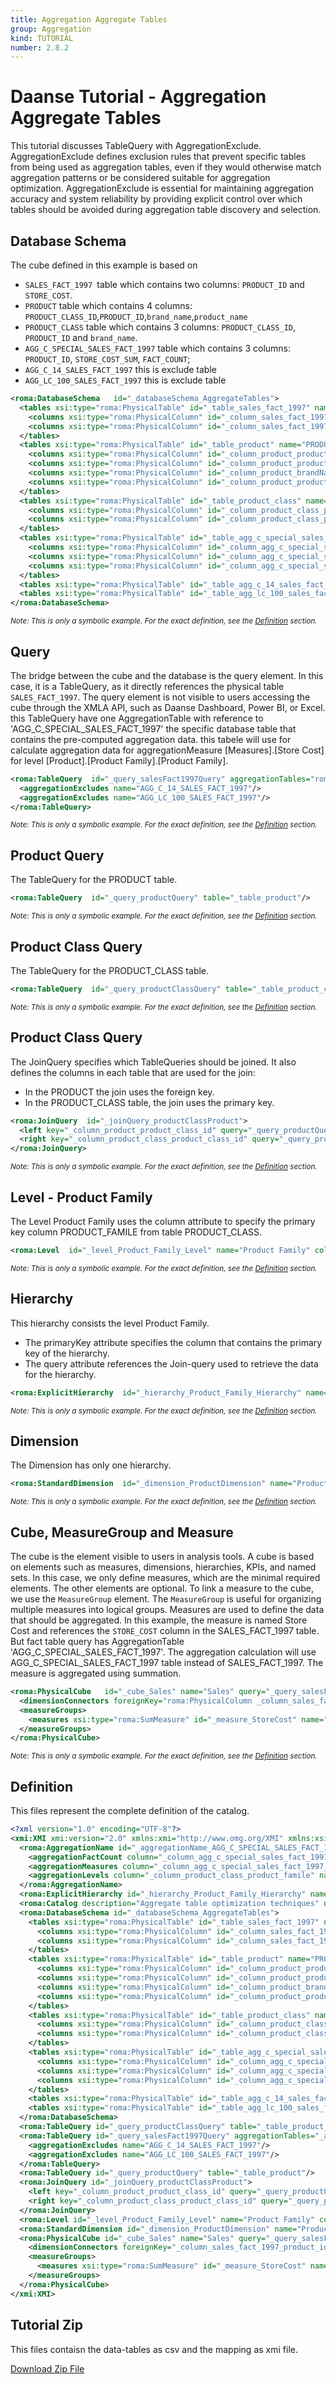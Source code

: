 ```yaml
---
title: Aggregation Aggregate Tables
group: Aggregation
kind: TUTORIAL
number: 2.8.2
---
```

# Daanse Tutorial - Aggregation Aggregate Tables

This tutorial discusses TableQuery with AggregationExclude.
AggregationExclude defines exclusion rules that prevent specific tables from being used as aggregation tables,
even if they would otherwise match aggregation patterns or be considered suitable for aggregation optimization.
AggregationExclude is essential for maintaining aggregation accuracy and system reliability by providing explicit
control over which tables should be avoided during aggregation table discovery and selection.


## Database Schema

The cube defined in this example is based on

- `SALES_FACT_1997 `table which contains two columns: `PRODUCT_ID` and `STORE_COST`.<br />
- `PRODUCT` table which contains 4 columns: `PRODUCT_CLASS_ID`,`PRODUCT_ID`,`brand_name`,`product_name`<br />
- `PRODUCT_CLASS` table which contains 3 columns: `PRODUCT_CLASS_ID`, `PRODUCT_ID` and `brand_name`.<br />
- `AGG_C_SPECIAL_SALES_FACT_1997` table which contains 3 columns: `PRODUCT_ID`, `STORE_COST_SUM`, `FACT_COUNT`;<br />
- `AGG_C_14_SALES_FACT_1997` this is exclude table<br />
- `AGG_LC_100_SALES_FACT_1997` this is exclude table<br />


```xml
<roma:DatabaseSchema   id="_databaseSchema_AggregateTables">
  <tables xsi:type="roma:PhysicalTable" id="_table_sales_fact_1997" name="SALES_FACT_1997">
    <columns xsi:type="roma:PhysicalColumn" id="_column_sales_fact_1997_product_id" name="PRODUCT_ID" type="Integer"/>
    <columns xsi:type="roma:PhysicalColumn" id="_column_sales_fact_1997_store_cost" name="STORE_COST" type="Decimal" columnSize="10" decimalDigits="4"/>
  </tables>
  <tables xsi:type="roma:PhysicalTable" id="_table_product" name="PRODUCT">
    <columns xsi:type="roma:PhysicalColumn" id="_column_product_product_class_id" name="PRODUCT_CLASS_ID" type="Integer"/>
    <columns xsi:type="roma:PhysicalColumn" id="_column_product_product_id" name="PRODUCT_ID" type="Integer"/>
    <columns xsi:type="roma:PhysicalColumn" id="_column_product_brandName" name="brand_name" columnSize="60"/>
    <columns xsi:type="roma:PhysicalColumn" id="_column_product_productName" name="product_name" columnSize="60"/>
  </tables>
  <tables xsi:type="roma:PhysicalTable" id="_table_product_class" name="PRODUCT_CLASS">
    <columns xsi:type="roma:PhysicalColumn" id="_column_product_class_product_class_id" name="PRODUCT_CLASS_ID" type="Integer"/>
    <columns xsi:type="roma:PhysicalColumn" id="_column_product_class_product_famile" name="PRODUCT_FAMILE" columnSize="60"/>
  </tables>
  <tables xsi:type="roma:PhysicalTable" id="_table_agg_c_special_sales_fact_1997" name="AGG_C_SPECIAL_SALES_FACT_1997">
    <columns xsi:type="roma:PhysicalColumn" id="_column_agg_c_special_sales_fact_1997_product_id" name="PRODUCT_ID" type="Integer"/>
    <columns xsi:type="roma:PhysicalColumn" id="_column_agg_c_special_sales_fact_1997_store_cost_sum" name="STORE_COST_SUM" type="Decimal" columnSize="10" decimalDigits="4"/>
    <columns xsi:type="roma:PhysicalColumn" id="_column_agg_c_special_sales_fact_1997_fact_count" name="FACT_COUNT" type="Integer"/>
  </tables>
  <tables xsi:type="roma:PhysicalTable" id="_table_agg_c_14_sales_fact_1997" name="AGG_C_14_SALES_FACT_1997"/>
  <tables xsi:type="roma:PhysicalTable" id="_table_agg_lc_100_sales_fact_1997" name="AGG_LC_100_SALES_FACT_1997"/>
</roma:DatabaseSchema>

```
*<small>Note: This is only a symbolic example. For the exact definition, see the [Definition](#definition) section.</small>*
## Query

The bridge between the cube and the database is the query element. In this case, it is a TableQuery, as it directly references the physical table `SALES_FACT_1997`.
The query element is not visible to users accessing the cube through the XMLA API, such as Daanse Dashboard, Power BI, or Excel.
this TableQuery have one AggregationTable with reference to 'AGG_C_SPECIAL_SALES_FACT_1997' the specific database table that contains the pre-computed aggregation data.
this tabele will use for calculate aggregation data for aggregationMeasure [Measures].[Store Cost] for level [Product].[Product Family].[Product Family].


```xml
<roma:TableQuery  id="_query_salesFact1997Query" aggregationTables="roma:AggregationName _aggregationName_AGG_C_SPECIAL_SALES_FACT_1997" table="_table_sales_fact_1997">
  <aggregationExcludes name="AGG_C_14_SALES_FACT_1997"/>
  <aggregationExcludes name="AGG_LC_100_SALES_FACT_1997"/>
</roma:TableQuery>

```
*<small>Note: This is only a symbolic example. For the exact definition, see the [Definition](#definition) section.</small>*
## Product Query

The TableQuery for the PRODUCT table.


```xml
<roma:TableQuery  id="_query_productQuery" table="_table_product"/>

```
*<small>Note: This is only a symbolic example. For the exact definition, see the [Definition](#definition) section.</small>*
## Product Class Query

The TableQuery for the PRODUCT_CLASS table.


```xml
<roma:TableQuery  id="_query_productClassQuery" table="_table_product_class"/>

```
*<small>Note: This is only a symbolic example. For the exact definition, see the [Definition](#definition) section.</small>*
## Product Class Query

The JoinQuery specifies which TableQueries should be joined. It also defines the columns in each table that are used for the join:

- In the PRODUCT the join uses the foreign key.
- In the PRODUCT_CLASS table, the join uses the primary key.


```xml
<roma:JoinQuery  id="_joinQuery_productClassProduct">
  <left key="_column_product_product_class_id" query="_query_productQuery"/>
  <right key="_column_product_class_product_class_id" query="_query_productClassQuery"/>
</roma:JoinQuery>

```
*<small>Note: This is only a symbolic example. For the exact definition, see the [Definition](#definition) section.</small>*
## Level - Product Family

The Level Product Family uses the column attribute to specify the primary key column PRODUCT_FAMILE from table PRODUCT_CLASS.


```xml
<roma:Level  id="_level_Product_Family_Level" name="Product Family" column="_column_product_class_product_famile"/>

```
*<small>Note: This is only a symbolic example. For the exact definition, see the [Definition](#definition) section.</small>*
## Hierarchy

This hierarchy consists the level Product Family.
- The primaryKey attribute specifies the column that contains the primary key of the hierarchy.
- The query attribute references the Join-query used to retrieve the data for the hierarchy.


```xml
<roma:ExplicitHierarchy  id="_hierarchy_Product_Family_Hierarchy" name="Product Family" displayFolder="Details" primaryKey="_column_product_product_id" query="_joinQuery_productClassProduct" levels="_level_Product_Family_Level"/>

```
*<small>Note: This is only a symbolic example. For the exact definition, see the [Definition](#definition) section.</small>*
## Dimension

The Dimension has only one hierarchy.


```xml
<roma:StandardDimension  id="_dimension_ProductDimension" name="Product" hierarchies="roma:ExplicitHierarchy _hierarchy_Product_Family_Hierarchy"/>

```
*<small>Note: This is only a symbolic example. For the exact definition, see the [Definition](#definition) section.</small>*
## Cube, MeasureGroup and Measure

The cube is the element visible to users in analysis tools. A cube is based on elements such as measures, dimensions, hierarchies, KPIs, and named sets.
In this case, we only define measures, which are the minimal required elements. The other elements are optional. To link a measure to the cube, we use the `MeasureGroup` element.
The `MeasureGroup` is useful for organizing multiple measures into logical groups. Measures are used to define the data that should be aggregated.
In this example, the measure is named Store Cost and references the `STORE_COST` column in the SALES_FACT_1997 table.
But fact table query has AggregationTable 'AGG_C_SPECIAL_SALES_FACT_1997'. The aggregation calculation will use AGG_C_SPECIAL_SALES_FACT_1997 table instead of SALES_FACT_1997.
The measure is aggregated using summation.


```xml
<roma:PhysicalCube   id="_cube_Sales" name="Sales" query="_query_salesFact1997Query">
  <dimensionConnectors foreignKey="roma:PhysicalColumn _column_sales_fact_1997_product_id" dimension="roma:StandardDimension _dimension_ProductDimension" overrideDimensionName="Product" id="_dimensionConnector_product"/>
  <measureGroups>
    <measures xsi:type="roma:SumMeasure" id="_measure_StoreCost" name="Store Cost" formatString=",###.00" column="_column_sales_fact_1997_store_cost"/>
  </measureGroups>
</roma:PhysicalCube>

```
*<small>Note: This is only a symbolic example. For the exact definition, see the [Definition](#definition) section.</small>*

## Definition

This files represent the complete definition of the catalog.

```xml
<?xml version="1.0" encoding="UTF-8"?>
<xmi:XMI xmi:version="2.0" xmlns:xmi="http://www.omg.org/XMI" xmlns:xsi="http://www.w3.org/2001/XMLSchema-instance" xmlns:roma="https://www.daanse.org/spec/org.eclipse.daanse.rolap.mapping">
  <roma:AggregationName id="_aggregationName_AGG_C_SPECIAL_SALES_FACT_1997" name="_table_agg_c_special_sales_fact_1997">
    <aggregationFactCount column="_column_agg_c_special_sales_fact_1997_fact_count"/>
    <aggregationMeasures column="_column_agg_c_special_sales_fact_1997_store_cost_sum" name="[Measures].[Store Cost]"/>
    <aggregationLevels column="_column_product_class_product_famile" name="[Product].[Product Family].[Product Family]"/>
  </roma:AggregationName>
  <roma:ExplicitHierarchy id="_hierarchy_Product_Family_Hierarchy" name="Product Family" displayFolder="Details" primaryKey="_column_product_product_id" query="_joinQuery_productClassProduct" levels="_level_Product_Family_Level"/>
  <roma:Catalog description="Aggregate table optimization techniques" name="Daanse Tutorial - Aggregation Aggregate Tables" cubes="_cube_Sales"/>
  <roma:DatabaseSchema id="_databaseSchema_AggregateTables">
    <tables xsi:type="roma:PhysicalTable" id="_table_sales_fact_1997" name="SALES_FACT_1997">
      <columns xsi:type="roma:PhysicalColumn" id="_column_sales_fact_1997_product_id" name="PRODUCT_ID" type="Integer"/>
      <columns xsi:type="roma:PhysicalColumn" id="_column_sales_fact_1997_store_cost" name="STORE_COST" type="Decimal" columnSize="10" decimalDigits="4"/>
    </tables>
    <tables xsi:type="roma:PhysicalTable" id="_table_product" name="PRODUCT">
      <columns xsi:type="roma:PhysicalColumn" id="_column_product_product_class_id" name="PRODUCT_CLASS_ID" type="Integer"/>
      <columns xsi:type="roma:PhysicalColumn" id="_column_product_product_id" name="PRODUCT_ID" type="Integer"/>
      <columns xsi:type="roma:PhysicalColumn" id="_column_product_brandName" name="brand_name" columnSize="60"/>
      <columns xsi:type="roma:PhysicalColumn" id="_column_product_productName" name="product_name" columnSize="60"/>
    </tables>
    <tables xsi:type="roma:PhysicalTable" id="_table_product_class" name="PRODUCT_CLASS">
      <columns xsi:type="roma:PhysicalColumn" id="_column_product_class_product_class_id" name="PRODUCT_CLASS_ID" type="Integer"/>
      <columns xsi:type="roma:PhysicalColumn" id="_column_product_class_product_famile" name="PRODUCT_FAMILE" columnSize="60"/>
    </tables>
    <tables xsi:type="roma:PhysicalTable" id="_table_agg_c_special_sales_fact_1997" name="AGG_C_SPECIAL_SALES_FACT_1997">
      <columns xsi:type="roma:PhysicalColumn" id="_column_agg_c_special_sales_fact_1997_product_id" name="PRODUCT_ID" type="Integer"/>
      <columns xsi:type="roma:PhysicalColumn" id="_column_agg_c_special_sales_fact_1997_store_cost_sum" name="STORE_COST_SUM" type="Decimal" columnSize="10" decimalDigits="4"/>
      <columns xsi:type="roma:PhysicalColumn" id="_column_agg_c_special_sales_fact_1997_fact_count" name="FACT_COUNT" type="Integer"/>
    </tables>
    <tables xsi:type="roma:PhysicalTable" id="_table_agg_c_14_sales_fact_1997" name="AGG_C_14_SALES_FACT_1997"/>
    <tables xsi:type="roma:PhysicalTable" id="_table_agg_lc_100_sales_fact_1997" name="AGG_LC_100_SALES_FACT_1997"/>
  </roma:DatabaseSchema>
  <roma:TableQuery id="_query_productClassQuery" table="_table_product_class"/>
  <roma:TableQuery id="_query_salesFact1997Query" aggregationTables="_aggregationName_AGG_C_SPECIAL_SALES_FACT_1997" table="_table_sales_fact_1997">
    <aggregationExcludes name="AGG_C_14_SALES_FACT_1997"/>
    <aggregationExcludes name="AGG_LC_100_SALES_FACT_1997"/>
  </roma:TableQuery>
  <roma:TableQuery id="_query_productQuery" table="_table_product"/>
  <roma:JoinQuery id="_joinQuery_productClassProduct">
    <left key="_column_product_product_class_id" query="_query_productQuery"/>
    <right key="_column_product_class_product_class_id" query="_query_productClassQuery"/>
  </roma:JoinQuery>
  <roma:Level id="_level_Product_Family_Level" name="Product Family" column="_column_product_class_product_famile"/>
  <roma:StandardDimension id="_dimension_ProductDimension" name="Product" hierarchies="_hierarchy_Product_Family_Hierarchy"/>
  <roma:PhysicalCube id="_cube_Sales" name="Sales" query="_query_salesFact1997Query">
    <dimensionConnectors foreignKey="_column_sales_fact_1997_product_id" dimension="_dimension_ProductDimension" overrideDimensionName="Product" id="_dimensionConnector_product"/>
    <measureGroups>
      <measures xsi:type="roma:SumMeasure" id="_measure_StoreCost" name="Store Cost" formatString="#,###.00" column="_column_sales_fact_1997_store_cost"/>
    </measureGroups>
  </roma:PhysicalCube>
</xmi:XMI>

```



## Tutorial Zip
This files contaisn the data-tables as csv and the mapping as xmi file.

<a href="./zip/tutorial.aggregation.aggregatetables.zip" download>Download Zip File</a>
